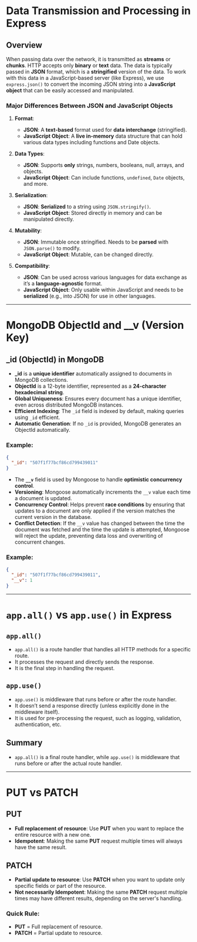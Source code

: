 # Data Transmission and Processing in Express

## Overview

When passing data over the network, it is transmitted as **streams** or **chunks**. HTTP accepts only **binary** or **text** data. The data is typically passed in **JSON** format, which is a **stringified** version of the data. To work with this data in a JavaScript-based server (like Express), we use `express.json()` to convert the incoming JSON string into a **JavaScript object** that can be easily accessed and manipulated.

### **Major Differences Between JSON and JavaScript Objects**

1. **Format**:

   - **JSON**: A **text-based** format used for **data interchange** (stringified).
   - **JavaScript Object**: A **live in-memory** data structure that can hold various data types including functions and Date objects.

2. **Data Types**:

   - **JSON**: Supports **only** strings, numbers, booleans, null, arrays, and objects.
   - **JavaScript Object**: Can include functions, `undefined`, `Date` objects, and more.

3. **Serialization**:

   - **JSON**: **Serialized** to a string using `JSON.stringify()`.
   - **JavaScript Object**: Stored directly in memory and can be manipulated directly.

4. **Mutability**:

   - **JSON**: Immutable once stringified. Needs to be **parsed** with `JSON.parse()` to modify.
   - **JavaScript Object**: Mutable, can be changed directly.

5. **Compatibility**:
   - **JSON**: Can be used across various languages for data exchange as it’s a **language-agnostic** format.
   - **JavaScript Object**: Only usable within JavaScript and needs to be **serialized** (e.g., into JSON) for use in other languages.

---

# MongoDB ObjectId and \_\_v (Version Key)

## **\_id (ObjectId)** in MongoDB

- **\_id** is a **unique identifier** automatically assigned to documents in MongoDB collections.
- **ObjectId** is a 12-byte identifier, represented as a **24-character hexadecimal string**.
- **Global Uniqueness**: Ensures every document has a unique identifier, even across distributed MongoDB instances.
- **Efficient Indexing**: The `_id` field is indexed by default, making queries using `_id` efficient.
- **Automatic Generation**: If no `_id` is provided, MongoDB generates an ObjectId automatically.

### Example:

```json
{
  "_id": "507f1f77bcf86cd799439011"
}
```

- The **`__v`** field is used by Mongoose to handle **optimistic concurrency control**.
- **Versioning**: Mongoose automatically increments the `__v` value each time a document is updated.
- **Concurrency Control**: Helps prevent **race conditions** by ensuring that updates to a document are only applied if the version matches the current version in the database.
- **Conflict Detection**: If the `__v` value has changed between the time the document was fetched and the time the update is attempted, Mongoose will reject the update, preventing data loss and overwriting of concurrent changes.

### Example:

```json
{
  "_id": "507f1f77bcf86cd799439011",
  "__v": 1
}
```

---

# `app.all()` vs `app.use()` in Express

## `app.all()`

- `app.all()` is a route handler that handles all HTTP methods for a specific route.
- It processes the request and directly sends the response.
- It is the final step in handling the request.

## `app.use()`

- `app.use()` is middleware that runs before or after the route handler.
- It doesn’t send a response directly (unless explicitly done in the middleware itself).
- It is used for pre-processing the request, such as logging, validation, authentication, etc.

## Summary

- `app.all()` is a final route handler, while `app.use()` is middleware that runs before or after the actual route handler.

---

# PUT vs PATCH

## PUT

- **Full replacement of resource**: Use **PUT** when you want to replace the entire resource with a new one.
- **Idempotent**: Making the same **PUT** request multiple times will always have the same result.

## PATCH

- **Partial update to resource**: Use **PATCH** when you want to update only specific fields or part of the resource.
- **Not necessarily Idempotent**: Making the same **PATCH** request multiple times may have different results, depending on the server's handling.

### Quick Rule:

- **PUT** = Full replacement of resource.
- **PATCH** = Partial update to resource.
